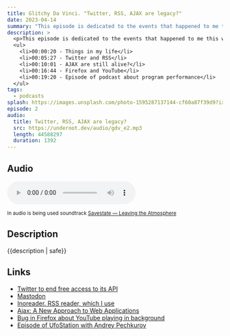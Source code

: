 ```yaml
---
title: Glitchy Da Vinci. "Twitter, RSS, AJAX are legacy?"
date: 2023-04-14
summary: "This episode is dedicated to the events that happened to me this week: a couple of broken instruments, but at the same time a couple of good things also happened to me"
description: >
  <p>This episode is dedicated to the events that happened to me this week: my favorite RSS reader stops to read from Twitter, and Firefox stops to play YouTube in the background, but I found the interesting technical episode of another podcast and shared my thoughts about AJAX in modern Web development</p>
  <ul>
    <li>00:00:20 - Things in my life</li>
    <li>00:05:27 - Twitter and RSS</li>
    <li>00:10:01 - AJAX are still alive?</li>
    <li>00:16:44 - Firefox and YouTube</li>
    <li>00:19:20 - Episode of podcast about program performance</li>
  </ul>
tags:
  - podcasts
splash: https://images.unsplash.com/photo-1595287137144-cf60a87f39d9?ixlib=rb-4.0.3&q=85&fm=jpg&crop=entropy&cs=srgb&dl=chris-j-davis-7ezFz2Hxd40-unsplash.jpg&w=2400
episode: 2
audio:
  title: Twitter, RSS, AJAX are legacy?
  src: https://underoot.dev/audio/gdv_e2.mp3
  length: 44588297
  duration: 1392
---
```


## Audio
<audio src='{{ "https://dts.podtrac.com/redirect.mp3/" + audio.src }}' controls></audio>

<small>In audio is being used soundtrack <a href="https://soundcloud.com/savestate/leaving-the-atmosphere" target="_blank">Savestate — Leaving the Atmosphere</a></small>

## Description

{{description | safe}}

## Links
<ul>
	<li><a href="https://techcrunch.com/2023/02/01/twitter-to-end-free-access-to-its-api/" target="_blank">Twitter to end free access to its API</a>
  <li><a href="https://joinmastodon.org/" target="_blank">Mastodon</a></li>
  <li><a href="https://inoreader.com/" target="_blank">Inoreader. RSS reader, which I use</a></li>
  <li><a href="https://web.archive.org/web/20150910072359/http://adaptivepath.org/ideas/ajax-new-approach-web-applications/" target="_blank">Ajax: A New Approach to Web Applications</a></li>
  <li><a href="https://bugzilla.mozilla.org/show_bug.cgi?id=1827583" target="_blank">Bug in Firefox about YouTube playing in background</a></li>
	<li><a href="https://podcast.ru/e/8IAP5EzHAgy" target="_blank">Episode of UfoStation with Andrey Pechkurov</a></li>
</ul>
